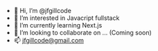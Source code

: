 - 👋 Hi, I’m @jfgillcode
- 👀 I’m interested in Javacript fullstack
- 🌱 I’m currently learning Next.js
- 💞️ I’m looking to collaborate on ... (Coming soon)
- 📫 jfgillcode@gmail.com

<!---
jfgillcode/jfgillcode is a ✨ special ✨ repository because its `README.md` (this file) appears on your GitHub profile.
You can click the Preview link to take a look at your changes.
--->
